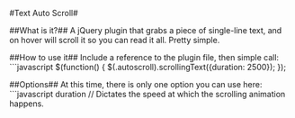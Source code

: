 #Text Auto Scroll#

##What is it?##
A jQuery plugin that grabs a piece of single-line text, and on hover will scroll it so you can read it all. Pretty simple.

##How to use it##
Include a reference to the plugin file, then simple call:
    ```javascript
    $(function() {
        $(.autoscroll).scrollingText({duration: 2500});
    });

##Options##
At this time, there is only one option you can use here:
    ```javascript
    duration // Dictates the speed at which the scrolling animation happens.

